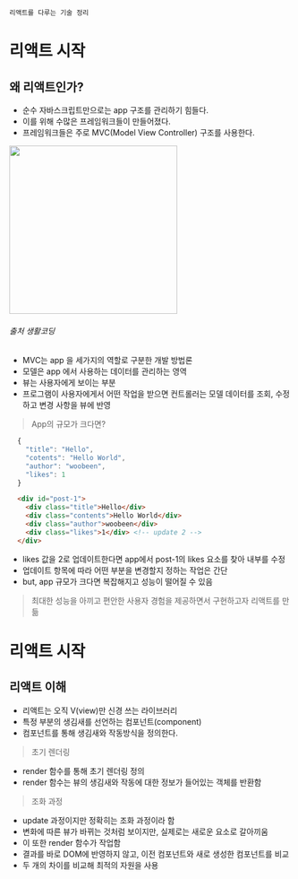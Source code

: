 ```
리액트를 다루는 기술 정리
```
# 리액트 시작
## 왜 리액트인가?
* 순수 자바스크립트만으로는 app 구조를 관리하기 힘들다.
* 이를 위해 수많은 프레임워크들이 만들어졌다.
* 프레임워크들은 주로 MVC(Model View Controller) 구조를 사용한다.
<div>
<img src="https://user-images.githubusercontent.com/52212226/102311524-5f43b980-3fb0-11eb-9add-2ac5c7503b8a.PNG" width="300"> 
</div>

###### 출처 생활코딩

* MVC는 app 을 세가지의 역할로 구분한 개발 방법론
* 모델은 app 에서 사용하는 데이터를 관리하는 영역
* 뷰는 사용자에게 보이는 부분
* 프로그램이 사용자에게서 어떤 작업을 받으면 컨트롤러는 모델 데이터를 조회, 수정하고 변경 사항을 뷰에 반영

> App의 규모가 크다면?
```javascript
  {
    "title": "Hello",
    "cotents": "Hello World",
    "author": "woobeen",
    "likes": 1
  }
```
```html
  <div id="post-1">
    <div class="title">Hello</div>
    <div class="contents">Hello World</div>
    <div class="author">woobeen</div>
    <div class="likes">1</div> <!-- update 2 -->
  </div>
```
* likes 값을 2로 업데이트한다면 app에서 post-1의 likes 요소를 찾아 내부를 수정
* 업데이트 항목에 따라 어떤 부분을 변경할지 정하는 작업은 간단
* but, app 규모가 크다면 복잡해지고 성능이 떨어질 수 있음 

> 최대한 성능을 아끼고 편안한 사용자 경험을 제공하면서 구현하고자 리액트를 만듦

# 리액트 시작
## 리액트 이해
* 리액트는 오직 V(view)만 신경 쓰는 라이브러리
* 특정 부분의 생김새를 선언하는 컴포넌트(component)
* 컴포넌트를 통해 생김새와 작동방식을 정의한다.

> 초기 렌더링
* render 함수를 통해 초기 렌더링 정의
* render 함수는 뷰의 생김새와 작동에 대한 정보가 들어있는 객체를 반환함

> 조화 과정
* update 과정이지만 정확히는 조화 과정이라 함
* 변화에 따른 뷰가 바뀌는 것처럼 보이지만, 실제로는 새로운 요소로 갈아끼움
* 이 또한 render 함수가 작업함
* 결과를 바로 DOM에 반영하지 않고, 이전 컴포넌트와 새로 생성한 컴포넌트를 비교
* 두 개의 차이를 비교해 최적의 자원을 사용
